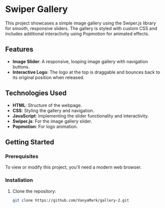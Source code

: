 # Swiper Gallery

This project showcases a simple image gallery using the Swiper.js library for smooth, responsive sliders. The gallery is styled with custom CSS and includes additional interactivity using Popmotion for animated effects.

## Features

- **Image Slider**: A responsive, looping image gallery with navigation buttons.
- **Interactive Logo**: The logo at the top is draggable and bounces back to its original position when released.

## Technologies Used

- **HTML**: Structure of the webpage.
- **CSS**: Styling the gallery and navigation.
- **JavaScript**: Implementing the slider functionality and interactivity.
- **Swiper.js**: For the image gallery slider.
- **Popmotion**: For logo animation.

## Getting Started

### Prerequisites

To view or modify this project, you'll need a modern web browser.

### Installation

1. Clone the repository:
   ```bash
   git clone https://github.com/VanyaMark/gallery-2.git